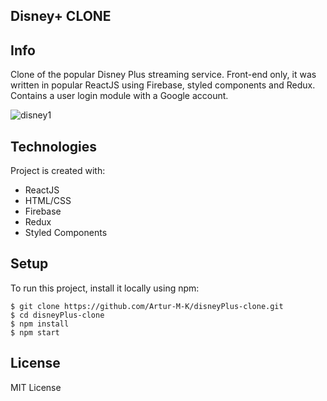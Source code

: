 ## Disney+ CLONE

## Info
Clone of the popular Disney Plus streaming service. Front-end only, it was written in popular ReactJS using Firebase, styled components and Redux. Contains a user login module with a Google account. 

![disney1](https://user-images.githubusercontent.com/80982136/130284449-f9716bec-7643-470c-9657-6d63078ce8be.gif)

## Technologies
Project is created with:
* ReactJS
* HTML/CSS
* Firebase
* Redux
* Styled Components

## Setup
To run this project, install it locally using npm:

```
$ git clone https://github.com/Artur-M-K/disneyPlus-clone.git
$ cd disneyPlus-clone
$ npm install
$ npm start
```

## License
MIT License
